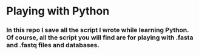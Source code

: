 # Playing with Python

### In this repo I save all the script I wrote while learning Python. Of course, all the script you will find are for playing with .fasta and .fastq files and databases.

